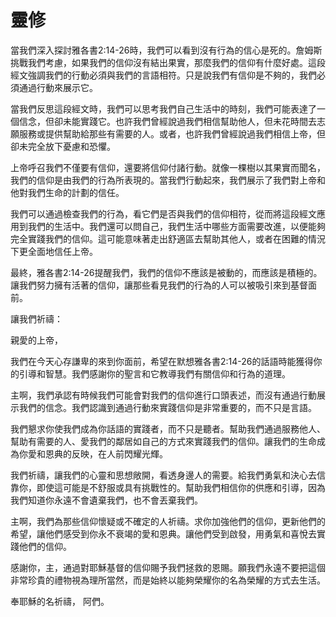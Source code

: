# 靈修

當我們深入探討雅各書2:14-26時，我們可以看到沒有行為的信心是死的。詹姆斯挑戰我們考慮，如果我們的信仰沒有結出果實，那麼我們的信仰有什麼好處。這段經文強調我們的行動必須與我們的言語相符。只是說我們有信仰是不夠的，我們必須通過行動來展示它。

當我們反思這段經文時，我們可以思考我們自己生活中的時刻，我們可能表達了一個信念，但卻未能實踐它。也許我們曾經說過我們相信幫助他人，但未花時間去志願服務或提供幫助給那些有需要的人。或者，也許我們曾經說過我們相信上帝，但卻未完全放下憂慮和恐懼。

上帝呼召我們不僅要有信仰，還要將信仰付諸行動。就像一棵樹以其果實而聞名，我們的信仰是由我們的行為所表現的。當我們行動起來，我們展示了我們對上帝和他對我們生命的計劃的信任。

我們可以通過檢查我們的行為，看它們是否與我們的信仰相符，從而將這段經文應用到我們的生活中。我們還可以問自己，我們生活中哪些方面需要改進，以便能夠完全實踐我們的信仰。這可能意味著走出舒適區去幫助其他人，或者在困難的情況下更全面地信任上帝。

最終，雅各書2:14-26提醒我們，我們的信仰不應該是被動的，而應該是積極的。讓我們努力擁有活著的信仰，讓那些看見我們的行為的人可以被吸引來到基督面前。

讓我們祈禱：

親愛的上帝，

我們在今天心存謙卑的來到你面前，希望在默想雅各書2:14-26的話語時能獲得你的引導和智慧。我們感謝你的聖言和它教導我們有關信仰和行為的道理。

主啊，我們承認有時候我們可能會對我們的信仰進行口頭表述，而沒有通過行動展示我們的信念。我們認識到通過行動來實踐信仰是非常重要的，而不只是言語。

我們懇求你使我們成為你話語的實踐者，而不只是聽者。幫助我們通過服務他人、幫助有需要的人、愛我們的鄰居如自己的方式來實踐我們的信仰。讓我們的生命成為你愛和恩典的反映，在人前閃耀光輝。

我們祈禱，讓我們的心靈和思想敞開，看透身邊人的需要。給我們勇氣和決心去信靠你，即使這可能是不舒服或具有挑戰性的。幫助我們相信你的供應和引導，因為我們知道你永遠不會遺棄我們，也不會丟棄我們。

主啊，我們為那些信仰懷疑或不確定的人祈禱。求你加強他們的信仰，更新他們的希望，讓他們感受到你永不衰竭的愛和恩典。讓他們受到啟發，用勇氣和喜悅去實踐他們的信仰。

感謝你，主，通過對耶穌基督的信仰賜予我們拯救的恩賜。願我們永遠不要把這個非常珍貴的禮物視為理所當然，而是始終以能夠榮耀你的名為榮耀的方式去生活。

奉耶穌的名祈禱，
阿們。